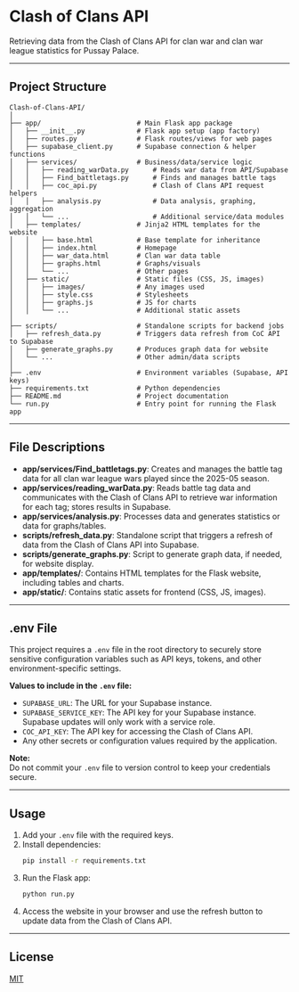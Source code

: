 # Clash of Clans API

Retrieving data from the Clash of Clans API for clan war and clan war league statistics for Pussay Palace.

---

## Project Structure

```plaintext
Clash-of-Clans-API/
│
├── app/                        # Main Flask app package
│   ├── __init__.py             # Flask app setup (app factory)
│   ├── routes.py               # Flask routes/views for web pages
│   ├── supabase_client.py      # Supabase connection & helper functions
│   ├── services/               # Business/data/service logic
│   │   ├── reading_warData.py      # Reads war data from API/Supabase
│   │   ├── Find_battletags.py      # Finds and manages battle tags
│   │   ├── coc_api.py              # Clash of Clans API request helpers
│   │   ├── analysis.py             # Data analysis, graphing, aggregation
│   │   └── ...                     # Additional service/data modules
│   ├── templates/              # Jinja2 HTML templates for the website
│   │   ├── base.html           # Base template for inheritance
│   │   ├── index.html          # Homepage
│   │   ├── war_data.html       # Clan war data table
│   │   ├── graphs.html         # Graphs/visuals
│   │   └── ...                 # Other pages
│   ├── static/                 # Static files (CSS, JS, images)
│   │   ├── images/             # Any images used
│   │   ├── style.css           # Stylesheets
│   │   ├── graphs.js           # JS for charts
│   │   └── ...                 # Additional static assets
│
├── scripts/                    # Standalone scripts for backend jobs
│   ├── refresh_data.py         # Triggers data refresh from CoC API to Supabase
│   ├── generate_graphs.py      # Produces graph data for website
│   └── ...                     # Other admin/data scripts
│
├── .env                        # Environment variables (Supabase, API keys)
├── requirements.txt            # Python dependencies
├── README.md                   # Project documentation
└── run.py                      # Entry point for running the Flask app
```

---

## File Descriptions

- **app/services/Find_battletags.py**: Creates and manages the battle tag data for all clan war league wars played since the 2025-05 season.
- **app/services/reading_warData.py**: Reads battle tag data and communicates with the Clash of Clans API to retrieve war information for each tag; stores results in Supabase.
- **app/services/analysis.py**: Processes data and generates statistics or data for graphs/tables.
- **scripts/refresh_data.py**: Standalone script that triggers a refresh of data from the Clash of Clans API into Supabase.
- **scripts/generate_graphs.py**: Script to generate graph data, if needed, for website display.
- **app/templates/**: Contains HTML templates for the Flask website, including tables and charts.
- **app/static/**: Contains static assets for frontend (CSS, JS, images).

---

## .env File

This project requires a `.env` file in the root directory to securely store sensitive configuration variables such as API keys, tokens, and other environment-specific settings.

**Values to include in the `.env` file:**
- `SUPABASE_URL`: The URL for your Supabase instance.
- `SUPABASE_SERVICE_KEY`: The API key for your Supabase instance. Supabase updates will only work with a service role.
- `COC_API_KEY`: The API key for accessing the Clash of Clans API.
- Any other secrets or configuration values required by the application.

**Note:**  
Do not commit your `.env` file to version control to keep your credentials secure.

---

## Usage

1. Add your `.env` file with the required keys.
2. Install dependencies:
   ```bash
   pip install -r requirements.txt
   ```
3. Run the Flask app:
   ```bash
   python run.py
   ```
4. Access the website in your browser and use the refresh button to update data from the Clash of Clans API.

---

## License

[MIT](LICENSE)
